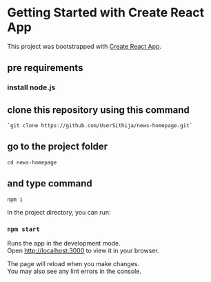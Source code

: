 # Getting Started with Create React App

This project was bootstrapped with [Create React App](https://github.com/facebook/create-react-app).

## pre requirements
   ### install node.js
   
   

## clone this repository using this command
    `git clone https://github.com/UserSithija/news-homepage.git`

## go to the project folder

   `cd news-homepage`

## and type command

   `npm i`

In the project directory, you can run:

   ### `npm start`

Runs the app in the development mode.\
Open [http://localhost:3000](http://localhost:3000) to view it in your browser.

The page will reload when you make changes.\
You may also see any lint errors in the console.

